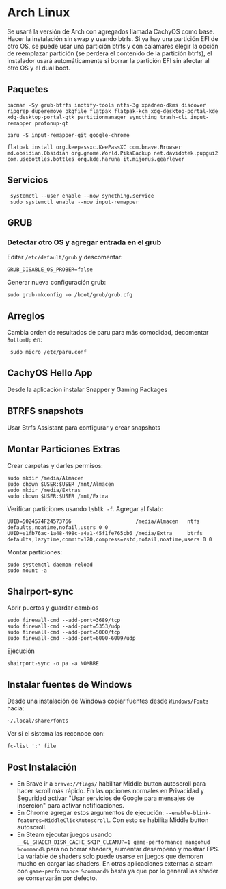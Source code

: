 # Arch Linux
Se usará la versión de Arch con agregados llamada CachyOS como base.
Hacer la instalación sin swap y usando btrfs. Si ya hay una partición EFI de otro OS, se puede usar una partición btrfs y con calamares elegir la opción de reemplazar partición (se perderá el contenido de la partición btrfs), el instalador usará automáticamente si borrar la partición EFI sin afectar al otro OS y el dual boot.

## Paquetes
```
pacman -Sy grub-btrfs inotify-tools ntfs-3g xpadneo-dkms discover ripgrep duperemove pkgfile flatpak flatpak-kcm xdg-desktop-portal-kde xdg-desktop-portal-gtk partitionmanager syncthing trash-cli input-remapper protonup-qt
```
```
paru -S input-remapper-git google-chrome
```
```
flatpak install org.keepassxc.KeePassXC com.brave.Browser md.obsidian.Obsidian org.gnome.World.PikaBackup net.davidotek.pupgui2 com.usebottles.bottles org.kde.haruna it.mijorus.gearlever
```
## Servicios
```
 systemctl --user enable --now syncthing.service
 sudo systemctl enable --now input-remapper
```
## GRUB
### Detectar otro OS y agregar entrada en el grub
Editar `/etc/default/grub` y descomentar:
```
GRUB_DISABLE_OS_PROBER=false
```
Generar nueva configuración grub:
```
sudo grub-mkconfig -o /boot/grub/grub.cfg
```
## Arreglos
Cambia orden de resultados de paru para más comodidad, decomentar `BottomUp` en:
```
 sudo micro /etc/paru.conf
```
## CachyOS Hello App
Desde la aplicación instalar Snapper y Gaming Packages
## BTRFS snapshots
Usar Btrfs Assistant para configurar y crear snapshots
## Montar Particiones Extras
Crear carpetas y darles permisos:
```
sudo mkdir /media/Almacen
sudo chown $USER:$USER /mnt/Almacen
sudo mkdir /media/Extras
sudo chown $USER:$USER /mnt/Extra
```
Verificar particiones usando `lsblk -f`.
Agregar al fstab:
```
UUID=5024574F24573766					  /media/Almacen   ntfs   defaults,noatime,nofail,users 0 0
UUID=e1fb76ac-1a48-498c-a4a1-45f1fe765cb6 /media/Extra     btrfs   defaults,lazytime,commit=120,compress=zstd,nofail,noatime,users 0 0
```
Montar particiones:
```
sudo systemctl daemon-reload
sudo mount -a
```
## Shairport-sync
Abrir puertos y guardar cambios
```
sudo firewall-cmd --add-port=3689/tcp
sudo firewall-cmd --add-port=5353/udp
sudo firewall-cmd --add-port=5000/tcp
sudo firewall-cmd --add-port=6000-6009/udp
```
Ejecución
```
shairport-sync -o pa -a NOMBRE
```
## Instalar fuentes de Windows
Desde una instalación de Windows copiar fuentes desde `Windows/Fonts` hacia:
```
~/.local/share/fonts
```
Ver si el sistema las reconoce con:
```
fc-list ':' file
```
## Post Instalación
- En Brave ir a `brave://flags/` habilitar Middle button autoscroll para hacer scroll más rápido. En las opciones normales en Privacidad y Seguridad activar "Usar servicios de Google para mensajes de inserción" para activar notificaciones.
- En Chrome agregar estos argumentos de ejecución: `--enable-blink-features=MiddleClickAutoscroll`. Con esto se habilita Middle button autoscroll.
- En Steam ejecutar juegos usando `__GL_SHADER_DISK_CACHE_SKIP_CLEANUP=1 game-performance mangohud %command%` para no borrar shaders, aumentar desempeño y mostrar FPS. La variable de shaders solo puede usarse en juegos que demoren mucho en cargar las shaders. En otras aplicaciones externas a steam con `game-performance %command%` basta ya que por lo general las shader se conservarán por defecto.
